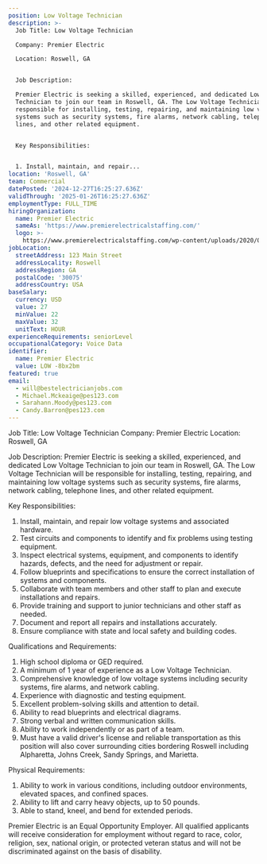 ```yaml
---
position: Low Voltage Technician
description: >-
  Job Title: Low Voltage Technician

  Company: Premier Electric

  Location: Roswell, GA


  Job Description:

  Premier Electric is seeking a skilled, experienced, and dedicated Low Voltage
  Technician to join our team in Roswell, GA. The Low Voltage Technician will be
  responsible for installing, testing, repairing, and maintaining low voltage
  systems such as security systems, fire alarms, network cabling, telephone
  lines, and other related equipment. 


  Key Responsibilities:


  1. Install, maintain, and repair...
location: 'Roswell, GA'
team: Commercial
datePosted: '2024-12-27T16:25:27.636Z'
validThrough: '2025-01-26T16:25:27.636Z'
employmentType: FULL_TIME
hiringOrganization:
  name: Premier Electric
  sameAs: 'https://www.premierelectricalstaffing.com/'
  logo: >-
    https://www.premierelectricalstaffing.com/wp-content/uploads/2020/05/Premier-Electrical-Staffing-logo.png
jobLocation:
  streetAddress: 123 Main Street
  addressLocality: Roswell
  addressRegion: GA
  postalCode: '30075'
  addressCountry: USA
baseSalary:
  currency: USD
  value: 27
  minValue: 22
  maxValue: 32
  unitText: HOUR
experienceRequirements: seniorLevel
occupationalCategory: Voice Data
identifier:
  name: Premier Electric
  value: LOW -8bx2bm
featured: true
email:
  - will@bestelectricianjobs.com
  - Michael.Mckeaige@pes123.com
  - Sarahann.Moody@pes123.com
  - Candy.Barron@pes123.com
---
```




Job Title: Low Voltage Technician
Company: Premier Electric
Location: Roswell, GA

Job Description:
Premier Electric is seeking a skilled, experienced, and dedicated Low Voltage Technician to join our team in Roswell, GA. The Low Voltage Technician will be responsible for installing, testing, repairing, and maintaining low voltage systems such as security systems, fire alarms, network cabling, telephone lines, and other related equipment. 

Key Responsibilities:

1. Install, maintain, and repair low voltage systems and associated hardware.
2. Test circuits and components to identify and fix problems using testing equipment.
3. Inspect electrical systems, equipment, and components to identify hazards, defects, and the need for adjustment or repair.
4. Follow blueprints and specifications to ensure the correct installation of systems and components.
5. Collaborate with team members and other staff to plan and execute installations and repairs.
6. Provide training and support to junior technicians and other staff as needed.
7. Document and report all repairs and installations accurately.
8. Ensure compliance with state and local safety and building codes.

Qualifications and Requirements:

1. High school diploma or GED required.
2. A minimum of 1 year of experience as a Low Voltage Technician.
3. Comprehensive knowledge of low voltage systems including security systems, fire alarms, and network cabling.
4. Experience with diagnostic and testing equipment.
5. Excellent problem-solving skills and attention to detail.
6. Ability to read blueprints and electrical diagrams.
7. Strong verbal and written communication skills.
8. Ability to work independently or as part of a team.
9. Must have a valid driver's license and reliable transportation as this position will also cover surrounding cities bordering Roswell including Alpharetta, Johns Creek, Sandy Springs, and Marietta.

Physical Requirements:

1. Ability to work in various conditions, including outdoor environments, elevated spaces, and confined spaces.
2. Ability to lift and carry heavy objects, up to 50 pounds.
3. Able to stand, kneel, and bend for extended periods.

Premier Electric is an Equal Opportunity Employer. All qualified applicants will receive consideration for employment without regard to race, color, religion, sex, national origin, or protected veteran status and will not be discriminated against on the basis of disability.
